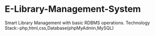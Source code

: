# E-Library-Management-System
Smart Library Management with basic RDBMS operations.
Technology Stack:-php,html,css,Database(phpMyAdmin,MySQL)
